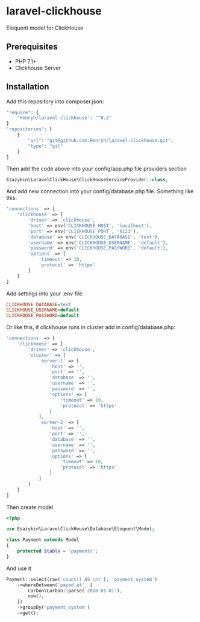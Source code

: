# laravel-clickhouse

Eloquent model for ClickHouse

## Prerequisites
- PHP 7.1+
- Clickhouse Server

## Installation

Add this repository into composer.json:

```php
"require": {
    "Henryh/laravel-clickhouse": "^0.2"
}
"repositories": [
    {
        "url": "git@github.com:Henryh/laravel-clickhouse.git",
        "type": "git"
    }
]
```

Then add the code above into your config/app.php file providers section
```php
Esazykin\LaravelClickHouse\ClickHouseServiceProvider::class,
```

And add new connection into your config/database.php file. Something like this:
```php
'connections' => [
    'clickhouse' => [
        'driver' => 'clickhouse',
        'host' => env('CLICKHOUSE_HOST', 'localhost'),
        'port' => env('CLICKHOUSE_PORT', '8123'),
        'database' => env('CLICKHOUSE_DATABASE', 'test'),
        'username' => env('CLICKHOUSE_USERNAME', 'default'),
        'password' => env('CLICKHOUSE_PASSWORD', 'default'),
        'options' => [
            'timeout' => 10,
            'protocol' => 'https'
        ]
    ]
]
```

Add settings into your .env file:
```ini
CLICKHOUSE_DATABASE=test
CLICKHOUSE_USERNAME=default
CLICKHOUSE_PASSWORD=default
```

Or like this, if clickhouse runs in cluster add in config/database.php:
```php
'connections' => [
    'clickhouse' => [
        'driver' => 'clickhouse',
        'cluster' => [
            'server-1' => [
                'host' => '',
                'port' => '',
                'database' => '',
                'username' => '',
                'password' => '',
                'options' => [
                    'timeout' => 10,
                    'protocol' => 'https'
                ]
            ],
            'server-2' => [
                'host' => '',
                'port' => '',
                'database' => '',
                'username' => '',
                'password' => '',
                'options' => [
                    'timeout' => 10,
                    'protocol' => 'https'
                ]
            ]
        ]
    ]
]
```

Then create model
```php
<?php

use Esazykin\LaravelClickHouse\Database\Eloquent\Model;

class Payment extends Model
{
    protected $table = 'payments';
}
```

And use it
```php
Payment::select(raw('count() AS cnt'), 'payment_system')
    ->whereBetween('payed_at', [
        Carbon\Carbon::parse('2018-01-01'),
        now(),
    ])
    ->groupBy('payment_system')
    ->get();

```